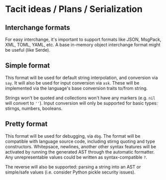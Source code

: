 # Tacit ideas / Plans / Serialization

## Interchange formats

For easy interchange, it's important to support formats like JSON, MsgPack, XML, TOML, YAML, etc. A base in-memory object interchange format might be useful (like Serde).

## Simple format

This format will be used for default string interpolation, and conversion via `say`. It will also be used for input conversion via `ask`. These will be implemented via the language's base conversion traits to/from string.

Strings won't be quoted and collections won't have any markers (e.g. `nil` will convert to `''`). Input conversion will only be supported for basic types: stirngs, numbers, booleans.

## Pretty format

This format will be used for debugging, via `dbg`. The format will be compatible with language source code, including stirng quoting and type constructors. Whitepsace, newlines, another other syntax features will be activated by running the generated AST through the automatic formatter. Any unrepresentable values could be written as syntax-compatible `?`.

The reverse will also be supported: parsing a string into an AST or simple/safe values (i.e. consider Python pickle security issues).
